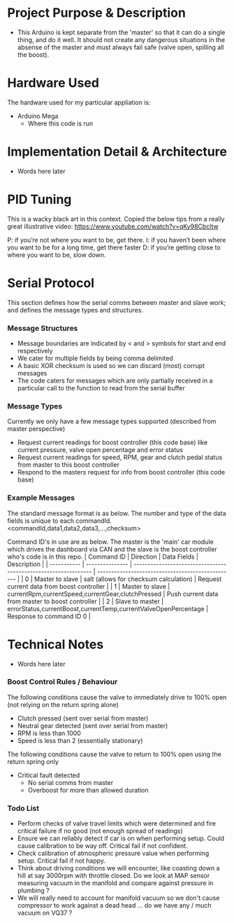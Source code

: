 # Project Purpose & Description
- This Arduino is kept separate from the 'master' so that it can do a single thing, and do it well. It should not create any dangerous situations in the absense of the master and must always fail safe (valve open, spilling all the boost).

# Hardware Used
The hardware used for my particular appliation is:
- Arduino Mega
  - Where this code is run

# Implementation Detail & Architecture
- Words here later

# PID Tuning
This is a wacky black art in this context. Copied the below tips from a really great illustrative video:
https://www.youtube.com/watch?v=qKy98Cbcltw

P: if you’re not where you want to be, get there.
I: if you haven’t been where you want to be for a long time, get there faster
D: if you’re getting close to where you want to be, slow down.

# Serial Protocol
This section defines how the serial comms between master and slave work; and defines the message types and structures.

### Message Structures
- Message boundaries are indicated by < and > symbols for start and end respectively
- We cater for multiple fields by being comma delimited
- A basic XOR checksum is used so we can discard (most) corrupt messages
- The code caters for messages which are only partially received in a particular call to the function to read from the serial buffer

### Message Types
Currently we only have a few message types supported (described from master perspective)
- Request current readings for boost controller (this code base) like current pressure, valve open percentage and error status
- Request current readings for speed, RPM, gear and clutch pedal status from master to this boost controller
- Respond to the masters request for info from boost controller (this code base)

### Example Messages
The standard message format is as below. The number and type of the data fields is unique to each commandId.
<commandId,data1,data2,data3,...,checksum>

Command ID's in use are as below. The master is the 'main' car module which drives the dashboard via CAN and the slave is the boost controller who's code is in this repo.
| Command ID  | Direction       | Data Fields                                                     | Description                                       |
| ----------- | --------------- | --------------------------------------------------------------- | ------------------------------------------------- |
| 0           | Master to slave | salt (allows for checksum calculation)                          | Request current data from boost controller        |
| 1           | Master to slave | currentRpm,currentSpeed,currentGear,clutchPressed               | Push current data from master to boost controller |
| 2           | Slave to master | errorStatus,currentBoost,currentTemp,currentValveOpenPercentage | Response to command ID 0                          |

# Technical Notes
- Words here later

### Boost Control Rules / Behaviour
The following conditions cause the valve to immediately drive to 100% open (not relying on the return spring alone)
- Clutch pressed (sent over serial from master)
- Neutral gear detected (sent over serial from master)
- RPM is less than 1000
- Speed is less than 2 (essentially stationary)

The following conditions cause the valve to return to 100% open using the return spring only
- Critical fault detected
  - No serial comms from master
  - Overboost for more than allowed duration

### Todo List
- Perform checks of valve travel limits which were determined and fire critical failure if no good (not enough spread of readings)
- Ensure we can reliably detect if car is on when performing setup. Could cause calibration to be way off. Critical fail if not confident.
- Check calibration of atmospheric pressure value when performing setup. Critical fail if not happy.
- Think about driving conditions we will encounter, like coasting down a hill at say 3000rpm with throttle closed. Do we look at MAP sensor measuring vacuum in the manifold and compare against pressure in plumbing ?
- We will really need to account for manifold vacuum so we don't cause compressor to work against a dead head ... do we have any / much vacuum on VQ37 ?
